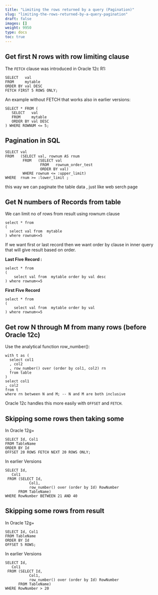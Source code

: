 ```yaml
---
title: "Limiting the rows returned by a query (Pagination)"
slug: "limiting-the-rows-returned-by-a-query-pagination"
draft: false
images: []
weight: 9950
type: docs
toc: true
---
```


## Get first N rows with row limiting clause
The `FETCH` clause was introduced in Oracle 12c R1:

    SELECT   val
    FROM     mytable
    ORDER BY val DESC
    FETCH FIRST 5 ROWS ONLY;

An example without FETCH that works also in earlier versions:
 
    SELECT * FROM (
       SELECT   val
       FROM     mytable
       ORDER BY val DESC
    ) WHERE ROWNUM <= 5;


## Pagination in SQL
    SELECT val 
    FROM   (SELECT val, rownum AS rnum
            FROM   (SELECT val
                    FROM   rownum_order_test
                    ORDER BY val)
            WHERE rownum <= :upper_limit)
    WHERE  rnum >= :lower_limit ;
this way we can paginate the table data , just like  web serch page


## Get N numbers of Records from table
We can limit no of rows from result using rownum clause 

    select * from 
    ( 
      select val from  mytable
    ) where rownum<=5

If we want first or last record then we want order by clause in inner query that will give result based on order.

**Last Five Record :**

    select * from 
    ( 
        select val from  mytable order by val desc
    ) where rownum<=5

**First Five Record**

    select * from 
    ( 
        select val from  mytable order by val
    ) where rownum<=5

## Get row N through M from many rows (before Oracle 12c)
Use the analytical function row_number():

    with t as (
      select col1
      , col2
      , row_number() over (order by col1, col2) rn
      from table
    )
    select col1
    , col2
    from t
    where rn between N and M; -- N and M are both inclusive

Oracle 12c handles this more easily with `OFFSET` and `FETCH`.



## Skipping some rows then taking some
In Oracle 12g+

    SELECT Id, Col1
    FROM TableName 
    ORDER BY Id
    OFFSET 20 ROWS FETCH NEXT 20 ROWS ONLY;

In earlier Versions

    SELECT Id, 
       Col1
     FROM (SELECT Id,
               Col1,
               row_number() over (order by Id) RowNumber
          FROM TableName)
    WHERE RowNumber BETWEEN 21 AND 40

## Skipping some rows from result
In Oracle 12g+

    SELECT Id, Col1
    FROM TableName 
    ORDER BY Id
    OFFSET 5 ROWS;

In earlier Versions

    SELECT Id, 
       Col1
     FROM (SELECT Id,
               Col1,
               row_number() over (order by Id) RowNumber
          FROM TableName)
    WHERE RowNumber > 20

